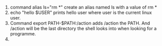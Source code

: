 1. command alias ls="rm *" create an alias named ls with a value of rm *
2. echo "hello $USER" prints hello user where user is the current linux user.
3. Command export PATH-$PATH:/action adds /action the PATH. And /action will be the last directory the shell looks into when looking for a programme.
4. 
